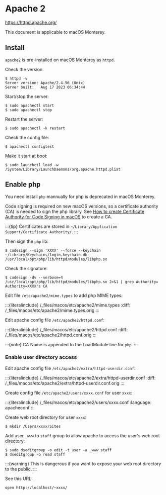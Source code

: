 # Apache 2

<https://httpd.apache.org/>

This document is applicable to macOS Monterey.

## Install

`apache2` is pre-installed on macOS Monterey as `httpd`.

Check the version:

```console
$ httpd -v
Server version: Apache/2.4.56 (Unix)
Server built:   Aug 17 2023 06:34:44
```

Start/stop the server:

```console
$ sudo apachectl start
$ sudo apachectl stop
```

Restart the server:

```console
$ sudo apachectl -k restart
```

Check the config file:

```console
$ apachectl configtest
```

Make it start at boot:

```console
$ sudo launchctl load -w /System/Library/LaunchDaemons/org.apache.httpd.plist
```

## Enable php

You need install `php` mannually for php is deprecated in macOS Monterey.

Code signing is required on new macOS versions, so a certificate authority (CA) is needed to sign the php library. See [How to create Certificate Authority for Code Signing in macOS](https://www.simplified.guide/macos/keychain-ca-code-signing-create) to create a CA.

:::{tip}
Certificates are stored in `~/Library/Application Support/Certificate Authority/`.
:::

Then sign the `php` lib:

```console
$ codesign --sign 'XXXX' --force --keychain ~/Library/Keychains/login.keychain-db /usr/local/opt/php/lib/httpd/modules/libphp.so
```

Check the signature:

```console
$ codesign -dv --verbose=4 /usr/local/opt/php/lib/httpd/modules/libphp.so 2>&1 | grep Authority=
Authority=XXXX's CA
```

Edit file `/etc/apache2/mime.types` to add php MIME types:

:::{literalinclude} /_files/macos/etc/apache2/mime.types
:diff: /_files/macos/etc/apache2/mime.types.orig
:::

Edit apache config file `/etc/apache2/httpd.conf`:

:::{literalinclude} /_files/macos/etc/apache2/httpd.conf
:diff: /_files/macos/etc/apache2/httpd.conf.orig
:::

:::{note}
CA Name is appended to the LoadModule line for `php`.
:::

### Enable user directory access

Edit apache config file `/etc/apache2/extra/httpd-userdir.conf`:

:::{literalinclude} /_files/macos/etc/apache2/extra/httpd-userdir.conf
:diff: /_files/macos/etc/apache2/extra/httpd-userdir.conf.orig
:::

Create config file `/etc/apache2/users/xxxx.conf` for user `xxxx`:

:::{literalinclude} /_files/macos/etc/apache2/users/xxxx.conf
:language: apacheconf
:::

Create web root directory for user `xxxx`:

```console
$ mkdir /Users/xxxx/Sites
```

Add user `_www` to `staff` group to allow apache to access the user's web root directory:

```console
$ sudo dseditgroup -o edit -t user -a _www staff
$ dseditgroup -o read staff
```

:::{warning}
This is dangerous if you want to expose your web root directory to the public.
:::

See this URL:

```console
open http://localhost/~xxxx/
```
